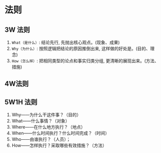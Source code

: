 # 法则


## 3W 法则
1. `What（是什么）`: 结论先行, 先抛出核心观点。(现象、成果)
2. `Why（为什么）`: 按照逻辑把结论的原因推倒出来, 这样做的好处是。(目的、理念)
3. `How（怎么样）`: 把相同类型的论点和事实归类分组, 更清晰的展现出来。(方法、措施)

## 4W法则


## 5W1H 法则
1. Why——为什么干这件事？（目的）
2. What——什么事情？（对象）
3. Where——在什么地方执行？（地点）
4. When——什么时间执行？什么时间完成？（时间）
5. Who——由谁执行？（人员）；
6. How——怎样执行？采取哪些有效措施？（方法）

